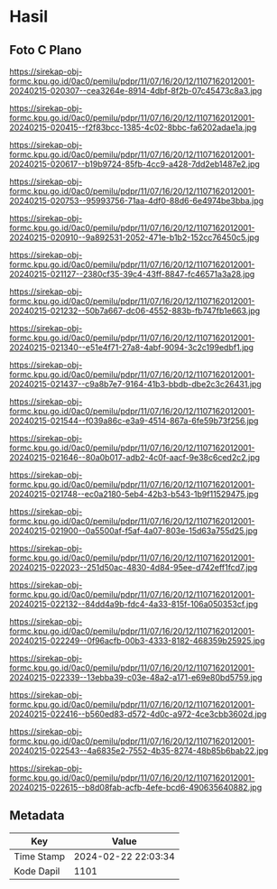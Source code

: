 # Hasil

## Foto C Plano

https://sirekap-obj-formc.kpu.go.id/0ac0/pemilu/pdpr/11/07/16/20/12/1107162012001-20240215-020307--cea3264e-8914-4dbf-8f2b-07c45473c8a3.jpg

https://sirekap-obj-formc.kpu.go.id/0ac0/pemilu/pdpr/11/07/16/20/12/1107162012001-20240215-020415--f2f83bcc-1385-4c02-8bbc-fa6202adae1a.jpg

https://sirekap-obj-formc.kpu.go.id/0ac0/pemilu/pdpr/11/07/16/20/12/1107162012001-20240215-020617--b19b9724-85fb-4cc9-a428-7dd2eb1487e2.jpg

https://sirekap-obj-formc.kpu.go.id/0ac0/pemilu/pdpr/11/07/16/20/12/1107162012001-20240215-020753--95993756-71aa-4df0-88d6-6e4974be3bba.jpg

https://sirekap-obj-formc.kpu.go.id/0ac0/pemilu/pdpr/11/07/16/20/12/1107162012001-20240215-020910--9a892531-2052-471e-b1b2-152cc76450c5.jpg

https://sirekap-obj-formc.kpu.go.id/0ac0/pemilu/pdpr/11/07/16/20/12/1107162012001-20240215-021127--2380cf35-39c4-43ff-8847-fc46571a3a28.jpg

https://sirekap-obj-formc.kpu.go.id/0ac0/pemilu/pdpr/11/07/16/20/12/1107162012001-20240215-021232--50b7a667-dc06-4552-883b-fb747fb1e663.jpg

https://sirekap-obj-formc.kpu.go.id/0ac0/pemilu/pdpr/11/07/16/20/12/1107162012001-20240215-021340--e51e4f71-27a8-4abf-9094-3c2c199edbf1.jpg

https://sirekap-obj-formc.kpu.go.id/0ac0/pemilu/pdpr/11/07/16/20/12/1107162012001-20240215-021437--c9a8b7e7-9164-41b3-bbdb-dbe2c3c26431.jpg

https://sirekap-obj-formc.kpu.go.id/0ac0/pemilu/pdpr/11/07/16/20/12/1107162012001-20240215-021544--f039a86c-e3a9-4514-867a-6fe59b73f256.jpg

https://sirekap-obj-formc.kpu.go.id/0ac0/pemilu/pdpr/11/07/16/20/12/1107162012001-20240215-021646--80a0b017-adb2-4c0f-aacf-9e38c6ced2c2.jpg

https://sirekap-obj-formc.kpu.go.id/0ac0/pemilu/pdpr/11/07/16/20/12/1107162012001-20240215-021748--ec0a2180-5eb4-42b3-b543-1b9f11529475.jpg

https://sirekap-obj-formc.kpu.go.id/0ac0/pemilu/pdpr/11/07/16/20/12/1107162012001-20240215-021900--0a5500af-f5af-4a07-803e-15d63a755d25.jpg

https://sirekap-obj-formc.kpu.go.id/0ac0/pemilu/pdpr/11/07/16/20/12/1107162012001-20240215-022023--251d50ac-4830-4d84-95ee-d742eff1fcd7.jpg

https://sirekap-obj-formc.kpu.go.id/0ac0/pemilu/pdpr/11/07/16/20/12/1107162012001-20240215-022132--84dd4a9b-fdc4-4a33-815f-106a050353cf.jpg

https://sirekap-obj-formc.kpu.go.id/0ac0/pemilu/pdpr/11/07/16/20/12/1107162012001-20240215-022249--0f96acfb-00b3-4333-8182-468359b25925.jpg

https://sirekap-obj-formc.kpu.go.id/0ac0/pemilu/pdpr/11/07/16/20/12/1107162012001-20240215-022339--13ebba39-c03e-48a2-a171-e69e80bd5759.jpg

https://sirekap-obj-formc.kpu.go.id/0ac0/pemilu/pdpr/11/07/16/20/12/1107162012001-20240215-022416--b560ed83-d572-4d0c-a972-4ce3cbb3602d.jpg

https://sirekap-obj-formc.kpu.go.id/0ac0/pemilu/pdpr/11/07/16/20/12/1107162012001-20240215-022543--4a6835e2-7552-4b35-8274-48b85b6bab22.jpg

https://sirekap-obj-formc.kpu.go.id/0ac0/pemilu/pdpr/11/07/16/20/12/1107162012001-20240215-022615--b8d08fab-acfb-4efe-bcd6-490635640882.jpg


## Metadata

| Key        | Value               |
| ---------- | ------------------- |
| Time Stamp | 2024-02-22 22:03:34 |
| Kode Dapil | 1101                |



